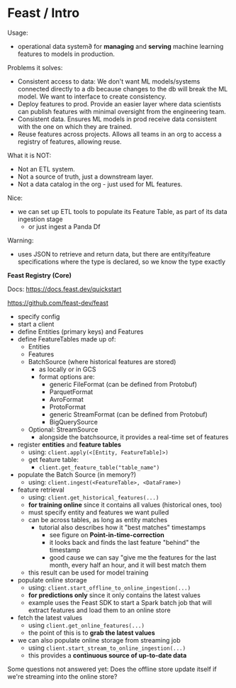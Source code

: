 # Feast / Intro

Usage:
- operational data system∂ for **managing** and **serving** machine learning features to models in production.

Problems it solves:
- Consistent access to data: We don't want ML models/systems connected directly to a db because changes to the db will break the ML model. We want to interface to create consistency.
- Deploy features to prod. Provide an easier layer where data scientists can publish features with minimal oversight from the engineering team.
- Consistent data. Ensures ML models in prod receive data consistent with the one on which they are trained.
- Reuse features across projects. Allows all teams in an org to access a registry of features, allowing reuse.

What it is NOT:
- Not an ETL system.
- Not a source of truth, just a downstream layer.
- Not a data catalog in the org - just used for ML features.

Nice:
- we can set up ETL tools to populate its Feature Table, as part of its data ingestion stage
  - or just ingest a Panda Df

Warning:
- uses JSON to retrieve and return data, but there are entity/feature specifications where the type is declared, so we know the type exactly

**Feast Registry (Core)**

Docs:
https://docs.feast.dev/quickstart

https://github.com/feast-dev/feast

- specify config
- start a client
- define Entities (primary keys) and Features
- define FeatureTables made up of:
  - Entities
  - Features
  - BatchSource (where historical features are stored)
    - as locally or in GCS
    - format options are:
      - generic FileFormat (can be defined from Protobuf)
      - ParquetFormat
      - AvroFormat
      - ProtoFormat
      - generic StreamFormat (can be defined from Protobuf)
      - BigQuerySource
  - Optional: StreamSource
    - alongside the batchsource, it provides a real-time set of features
- register **entities** and **feature tables**
  - using: `client.apply(<[Entity, FeatureTable]>)`
  - get feature table:
    - `client.get_feature_table("table_name")`
- populate the Batch Source (in memory?)
  - using: `client.ingest(<FeatureTable>, <DataFrame>)`
- feature retrieval
  - using: `client.get_historical_features(...)`
  - **for training online** since it contains all values (historical ones, too)
  - must specify entity and features we want pulled
  - can be across tables, as long as entity matches
    - tutorial also describes how it "best matches" timestamps
      - see figure on **Point-in-time-correction**
      - it looks back and finds the last feature "behind" the timestamp
      - good cause we can say "give me the features for the last month, every half an hour, and it will best match them
  - this result can be used for model training
- populate online storage
  - using: `client.start_offline_to_online_ingestion(...)`
  - **for predictions only** since it only contains the latest values
  - example uses the Feast SDK to start a Spark batch job that will extract features and load them to an online store
- fetch the latest values
  - using `client.get_online_features(...)`
  - the point of this is to **grab the latest values**
- we can also populate online storage from streaming job
  - using `client.start_stream_to_online_ingestion(...)`
  - this provides a **continuous source of up-to-date data**

Some questions not answered yet:
Does the offline store update itself if we're streaming into the online store?


